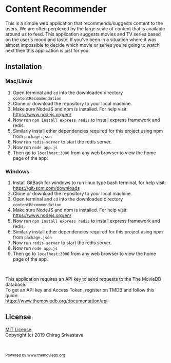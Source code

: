 # Content Recommender
This is a simple web application that recommends/suggests content to the users. We are often perplexed by the large scale of
content that is available around us to feed. This application suggests movies and TV series based on the user's mood and taste.
If you've been in a situation where it was almost impossible to decide which movie or series you're going to watch next then this
application is just for you.



## Installation


### Mac/Linux
1. Open terminal and `cd` into the downloaded directory `contentRecommendation`
2. Clone or download the repository to your local machine.
3. Make sure NodeJS and npm is installed. For help visit: https://www.nodejs.org/en/
4. Now run `npm install express redis` to install express framework and redis.
5. Similarly install other dependencies required for this project using npm from `package.json`
6. Now run `redis-server` to start the redis server.
7. Now run `node app.js`
8. Then go to `localhost:3000` from any web browser to view the home page of the app.

### Windows
1. Install GitBash for windows to run linux type bash terminal, for help visit: https://git-scm.com/downloads
2. Clone or download the repository to your local machine.
3. Open terminal and `cd` into the downloaded directory `contentRecommendation`
4. Make sure NodeJS and npm is installed. For help visit: https://www.nodejs.org/en/
5. Now run `npm install express redis` to install express framework and redis.
6. Similarly install other dependencies required for this project using npm from `package.json`
7. Now run `redis-server` to start the redis server.
8. Now run `node app.js`
9. Then go to `localhost:3000` from any web browser to view the home page of the app.
<br />

This application requires an API key to send requests to the The MovieDB database. <br />
To get an API key and Access Token, register on TMDB and follow this guide: <br />
https://www.themoviedb.org/documentation/api <br />

## License
[MIT License](https://github.com/chiragsrvstv/contentRecommendation/blob/master/LICENSE) <br />
Copyright (c) 2019 Chirag Srivastava


<br />
<br />
<sup> Powered by www.themoviedb.org </sup>
